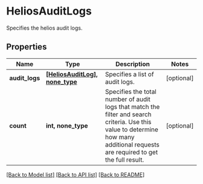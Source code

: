 # HeliosAuditLogs

Specifies the helios audit logs.

## Properties
Name | Type | Description | Notes
------------ | ------------- | ------------- | -------------
**audit_logs** | [**[HeliosAuditLog], none_type**](HeliosAuditLog.md) | Specifies a list of audit logs. | [optional] 
**count** | **int, none_type** | Specifies the total number of audit logs that match the filter and search criteria. Use this value to determine how many additional requests are required to get the full result. | [optional] 

[[Back to Model list]](../README.md#documentation-for-models) [[Back to API list]](../README.md#documentation-for-api-endpoints) [[Back to README]](../README.md)


